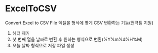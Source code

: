 # ExcelToCSV
Convert Excel to CSV File
엑셀을 형식에 맞게 CSV 변환하는 기능(전극팀 지원)

1. 헤더 제거
2. 첫 번째 열을 날짜로 변환 후 원하는 형식으로 변환(%Y%m%d%H%M)
3. 오늘 날짜 형식으로 저장 파일 생성
